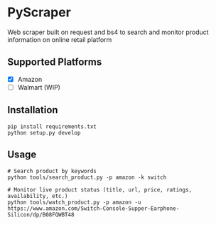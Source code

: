 # PyScraper

Web scraper built on request and bs4 to search and monitor product information on online retail platform

## Supported Platforms
-[x] Amazon
-[ ] Walmart (WIP)

## Installation

```shell
pip install requirements.txt
python setup.py develop
```

## Usage
```shell
# Search product by keywords
python tools/search_product.py -p amazon -k switch

# Monitor live product status (title, url, price, ratings, availability, etc.)
python tools/watch_product.py -p amazon -u https://www.amazon.com/Switch-Console-Supper-Earphone-Silicon/dp/B08FQWBT48
```

